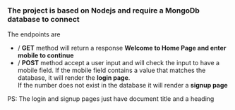 <h3>The project is based on Nodejs and require a MongoDb database to connect</h3>

<p>The endpoints are</p>

<ul>
  <li>/ <b>GET</b> method will return a response <b>Welcome to Home Page and enter mobile to continue</b></li>
  <li>/ <b>POST</b> method accept a user input and will check the input to have a mobile field. If the mobile field contains a value that matches the database, it will render the <b>login page</b>.<br>If the number does not exist in the database it will render a <b>signup page</b></li></ul>

PS: The login and signup pages just have document title and a heading
